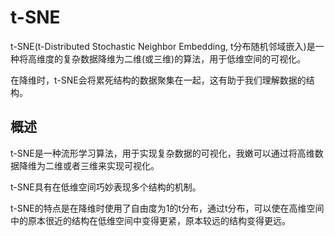 # t-SNE

t-SNE(t-Distributed Stochastic Neighbor Embedding, t分布随机邻域嵌入)是一种将高维度的复杂数据降维为二维(或三维)的算法，用于低维空间的可视化。

在降维时，t-SNE会将累死结构的数据聚集在一起，这有助于我们理解数据的结构。

## 概述

t-SNE是一种流形学习算法，用于实现复杂数据的可视化，我嫩可以通过将高维数据降维为二维或者三维来实现可视化。

t-SNE具有在低维空间巧妙表现多个结构的机制。

t-SNE的特点是在降维时使用了自由度为1的t分布，通过t分布，可以使在高维空间中的原本很近的结构在低维空间中变得更紧，原本较远的结构变得更远。